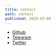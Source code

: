 ```yaml
---
title: Contact
path: contact
published: 2020-03-08
---
```

* [Github](https://github.com/binchick-in)
* [Telegram](https://t.me/binchickin)
* [Twitter](https://twitter.com/binchickin)
